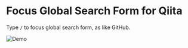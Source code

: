 # Focus Global Search Form for Qiita

Type `/` to focus global search form, as like GitHub.

![Demo](http://i.gyazo.com/5dc8ba25e97b7cad48ef5cf8bf77f008.gif)
